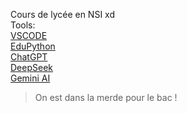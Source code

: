 Cours de lycée en NSI xd\
Tools:\
[VSCODE](https://code.visualstudio.com/)\
[EduPython](http://edupython.free.fr/)\
[ChatGPT](https://chatgpt.com/)\
[DeepSeek](https://www.deepseek.com/)\
[Gemini AI](https://gemini.google.com/app?hl=fr)

> On est dans la merde pour le bac !
